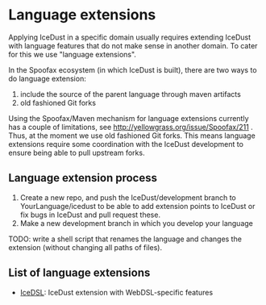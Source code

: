 # Language extensions

Applying IceDust in a specific domain usually requires extending IceDust with language features that do not make sense in another domain. To cater for this we use "language extensions".

In the Spoofax ecosystem (in which IceDust is built), there are two ways to do language extension:

1. include the source of the parent language through maven artifacts
2. old fashioned Git forks

Using the Spoofax/Maven mechanism for language extensions currently has a couple of limitations, see http://yellowgrass.org/issue/Spoofax/211 .
Thus, at the moment we use old fashioned Git forks.
This means language extensions require some coordination with the IceDust development to ensure being able to pull upstream forks.

## Language extension process

1. Create a new repo, and push the IceDust/development branch to YourLanguage/icedust to be able to add extension points to IceDust or fix bugs in IceDust and pull request these.
2. Make a new development branch in which you develop your language

TODO: write a shell script that renames the language and changes the extension (without changing all paths of files).

## List of language extensions

* [IceDSL](https://github.com/MetaBorgCube/IceDSL): IceDust extension with WebDSL-specific features

